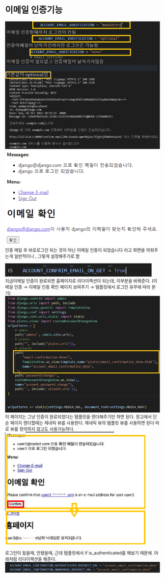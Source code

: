 # 이메일 인증기능

![1](./email/%ED%99%94%EB%A9%B4%20%EC%BA%A1%EC%B2%98%202022-11-10%20125839.png)
![2](./email/%ED%99%94%EB%A9%B4%20%EC%BA%A1%EC%B2%98%202022-11-10%20130024.png)<br>
인증 메일 후 바로로그인 되는 것이 아닌 이메일 인증이 되었습니다 라고 화면을 띄워주는게 일반적이니 , 그렇게 설정해주기로 함

![3](./email/%ED%99%94%EB%A9%B4%20%EC%BA%A1%EC%B2%98%202022-11-10%20130052.png)<br>
지금이메일 인증이 완료되면 홈페이지로 리다이렉션이 되는데, 이부분을 바꿔준다. (이메일 인증 → 이메일 인증 확인 페이지 보여주기 → 템플릿에서 로그인 유무에 따라 분기)<br>
![4](./email/%ED%99%94%EB%A9%B4%20%EC%BA%A1%EC%B2%98%202022-11-10%20130145.png)<br>
이 페이지는 그냥 인증이 완료되었다는 템플릿을 렌더해주기만 하면 된다. 장고에서 단순 페이지 렌더할때는 제네릭 뷰를 사용한다. 
제네릭 뷰의 템플릿 뷰를 사용하면 된다 따로 뷰를 정의하지 않고도  사용가능하다.<br>
![5](./email/%ED%99%94%EB%A9%B4%20%EC%BA%A1%EC%B2%98%202022-11-10%20130643.png)<br>

로그인이 됬을때, 안됐을때,
근데 템플릿에서 if is_authenticated를 해놨기 때문에 .아래처럼 리다이렉션을 해준다.<br>
![6](./email/%ED%99%94%EB%A9%B4%20%EC%BA%A1%EC%B2%98%202022-11-10%20130700.png)
